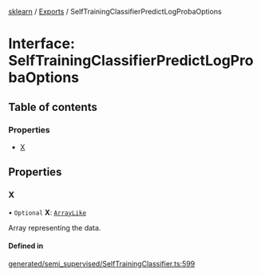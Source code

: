 [sklearn](../readme.md) / [Exports](../modules.md) / SelfTrainingClassifierPredictLogProbaOptions

# Interface: SelfTrainingClassifierPredictLogProbaOptions

## Table of contents

### Properties

- [X](SelfTrainingClassifierPredictLogProbaOptions.md#x)

## Properties

### X

• `Optional` **X**: [`ArrayLike`](../modules.md#arraylike)

Array representing the data.

#### Defined in

[generated/semi_supervised/SelfTrainingClassifier.ts:599](https://github.com/transitive-bullshit/scikit-learn-ts/blob/367336a/packages/sklearn/src/generated/semi_supervised/SelfTrainingClassifier.ts#L599)
